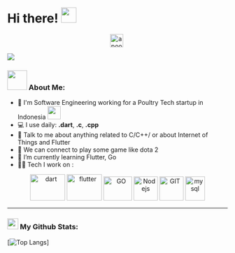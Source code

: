 # Hi there! <img src="https://github.com/TheDudeThatCode/TheDudeThatCode/blob/master/Assets/Hi.gif" width="35" />
<p align="center">
<a href="https://linkedin.com/in/apoorvtyagi" target="blank"><img align="center" src="https://cdn.jsdelivr.net/npm/simple-icons@3.0.1/icons/linkedin.svg" alt="apoorvtyagi" height="30" width="30" /></a>&nbsp;
</p>

![](https://camo.githubusercontent.com/992babdffd8c74a1502de375fbdf7e4d54773242/68747470733a2f2f6d656469612e67697068792e636f6d2f6d656469612f53576f536b4e36447854737a71494b4571762f67697068792e676966)

### <img src="https://github.com/TheDudeThatCode/TheDudeThatCode/blob/master/Assets/Developer.gif" width="45" /> About Me:
- 🏦 I'm Software Engineering working for a Poultry Tech startup in Indonesia 
      <img src="https://media.giphy.com/media/WUlplcMpOCEmTGBtBW/giphy.gif" width="30">
- 💻 I use daily: **.dart**, **.c**, **.cpp**
- 💬 Talk to me about anything related to C/C++/ or about Internet of Things and Flutter
- 👯 We can connect to play some game like dota 2
- 📖 I’m currently learning Flutter, Go
- 🧑‍💻 Tech I work on :
<p align="center">
      <img src="https://www.vectorlogo.zone/logos/dartlang/dartlang-ar21.svg" alt="dart" width="80" height="60"/> 
      <img src="https://www.vectorlogo.zone/logos/flutterio/flutterio-ar21.svg" alt="flutter" width="80" height="60"/>
      <img src="https://www.vectorlogo.zone/logos/golang/golang-official.svg" alt="GO" width="65" height="55"/>
      <img src="https://www.vectorlogo.zone/logos/nodejs/nodejs-icon.svg" alt="Nodejs" width="55" height="55"/>
      <img src="https://www.vectorlogo.zone/logos/git-scm/git-scm-icon.svg" alt="GIT" width="55" height="55"/> 
      <img src="https://www.vectorlogo.zone/logos/mysql/mysql-icon.svg" alt="mysql" width="45" height="55"/>
</p>

---
### <img src='https://media1.giphy.com/media/du3J3cXyzhj75IOgvA/giphy.gif?cid=ecf05e47x2g034i9pzwtzzsd3xgg2w9nr94t4tflbbgo3008&rid=giphy.gif' width='25' /> My Github Stats:
<!--![Apoorv's github stats](https://github-readme-stats.vercel.app/api?username=anggasetiawanw&show_icons=true&title_color=ffc857&icon_color=8ac926&text_color=daf7dc&bg_color=151515&hide=issues&count_private=true&include_all_commits=true) --->
[![Top Langs](https://github-readme-stats.vercel.app/api/top-langs/?username=anggasetiawanw&layout=compact&text_color=daf7dc&bg_color=151515&hide=css,html,php)]
<!--[![GitHub Streak](https://github-readme-streak-stats.herokuapp.com/?user=anggasetiawanw&theme=dark)](https://git.io/streak-stats)--->
